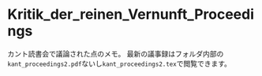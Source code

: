 # Kritik_der_reinen_Vernunft_Proceedings
カント読書会で議論された点のメモ。
最新の議事録はフォルダ内部の`kant_proceedings2.pdf`ないし`kant_proceedings2.tex`で閲覧できます。
